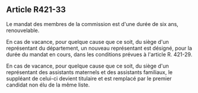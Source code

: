 ## Article R421-33

Le mandat des membres de la commission est d'une durée de six ans, renouvelable.

En cas de vacance, pour quelque cause que ce soit, du siège d'un représentant du département, un nouveau
représentant est désigné, pour la durée du mandat en cours, dans les conditions prévues à l'article R. 421-29.

En cas de vacance, pour quelque cause que ce soit, du siège d'un représentant des assistants maternels et des
assistants familiaux, le suppléant de celui-ci devient titulaire et est remplacé par le premier candidat non élu
de la même liste.

